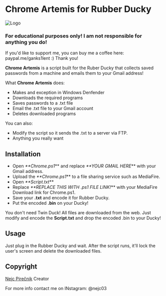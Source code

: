 # Chrome Artemis for Rubber Ducky

![Logo](https://i.imgur.com/gX6yvMH.png)

### For educational purposes only! I am not responsible for anything you do!

If you'd like to support me, you can buy me a coffee here: paypal.me/ganks1lent :) Thank you!

**Chrome Artemis** is a script built for the Ruber Ducky that collects saved passwords from a machine and emails them to your Gmail address!

What **Chrome Artemis** does:

  - Makes and exception in Windows Denfender
  - Downloads the required programs
  - Saves passwords to a .txt file
  - Email the .txt file to your Gmail account
  - Deletes downloaded programs

You can also:
  - Modify the script so it sends the .txt to a server via FTP.
  - Anything you really want


## Installation

- Open _**Chrome.ps1_** and replace _**YOUR GMAIL HERE_** with your Gmail address.
- Upload the _**Chrome.ps1_** to a file sharing service such as MediaFire.
- Open _**Script.txt_**
- Replace _**REPLACE THIS WITH .ps1 FILE LINK!_** with your MediaFire Download link for Chrome.ps1.
- Save your **.txt** and encode it for Rubber Ducky.
- Put the encoded **.bin** on your Ducky!

You don't need Twin Duck! All files are downloaded from the web. Just modify and encode the **Script.txt** and drop the encoded .bin to your Ducky!


## Usage

Just plug in the Rubber Ducky and wait. After the script runs, it'll lock the user's screen and delete the downloaded files.

## Copyright
[Nejc Pirečnik](https://github.com/nejcpirecnik) Creator

For more info contact me on INstagram: @nejc03
